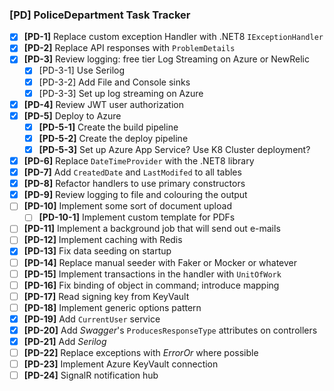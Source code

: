 ### [PD] PoliceDepartment Task Tracker

- [X] **[PD-1]** Replace custom exception Handler with .NET8 `IExceptionHandler`
- [X] **[PD-2]** Replace API responses with `ProblemDetails`
- [X] **[PD-3]** Review logging: free tier Log Streaming on Azure or NewRelic
  - [X] [PD-3-1] Use Serilog
  - [X] [PD-3-2] Add File and Console sinks
  - [X] [PD-3-3] Set up log streaming on Azure
- [X] **[PD-4]** Review JWT user authorization
- [X] **[PD-5]** Deploy to Azure
  - [X] **[PD-5-1]** Create the build pipeline
  - [X] **[PD-5-2]** Create the deploy pipeline
  - [X] **[PD-5-3]** Set up Azure App Service? Use K8 Cluster deployment?
- [X] **[PD-6]** Replace `DateTimeProvider` with the .NET8 library
- [X] **[PD-7]** Add `CreatedDate` and `LastModifed` to all tables
- [X] **[PD-8]** Refactor handlers to use primary constructors
- [X] **[PD-9]** Review logging to file and colouring the output
- [ ] **[PD-10]** Implement some sort of document upload 
  - [ ] **[PD-10-1]** Implement custom template for PDFs
- [ ] **[PD-11]** Implement a background job that will send out e-mails
- [ ] **[PD-12]** Implement caching with Redis
- [X] **[PD-13]** Fix data seeding on startup
- [ ] **[PD-14]** Replace manual seeder with Faker or Mocker or whatever
- [ ] **[PD-15]** Implement transactions in the handler with `UnitOfWork`
- [ ] **[PD-16]** Fix binding of object in command; introduce mapping
- [ ] **[PD-17]** Read signing key from KeyVault
- [ ] **[PD-18]** Implement generic options pattern
- [X] **[PD-19]** Add `CurrentUser` service
- [X] **[PD-20]** Add *Swagger*'s `ProducesResponseType` attributes on controllers
- [X] **[PD-21]** Add *Serilog*
- [ ] **[PD-22]** Replace exceptions with *ErrorOr* where possible
- [ ] **[PD-23]** Implement Azure KeyVault connection
- [ ] **[PD-24]** SignalR notification hub
